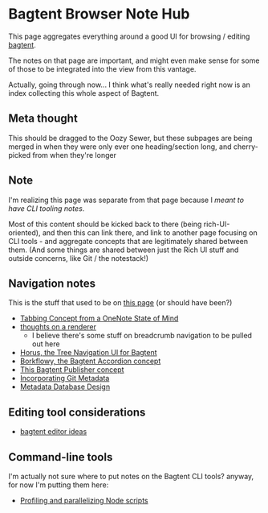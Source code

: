 # Bagtent Browser Note Hub

This page aggregates everything around a good UI for browsing / editing [bagtent](q80bh-jwx0p-rfbtm-09j3w-2vnr3).

The notes on that page are important, and might even make sense for some of those to be integrated into the view from this vantage.

Actually, going through now... I think what's really needed right now is an index collecting this whole aspect of Bagtent.

## Meta thought

This should be dragged to the Oozy Sewer, but these subpages are being merged in when they were only ever one heading/section long, and cherry-picked from when they're longer

## Note

I'm realizing this page was separate from that page because I *meant to have CLI tooling notes*.

Most of this content should be kicked back to there (being rich-UI-oriented), and then this can link there, and link to another page focusing on CLI tools - and aggregate concepts that are legitimately shared between them. (And some things are shared between just the Rich UI stuff and outside concerns, like Git / the notestack!)

## Navigation notes

This is the stuff that used to be on [this page](qw1p9-7vq47-cnayb-nzx01-vz6ca) (or should have been?)

- [Tabbing Concept from a OneNote State of Mind](bkbsz-bpx6j-as9kr-4k3ms-96emp)
- [thoughts on a renderer](9tx7h-9hxjp-mham1-d3125-fft4g)
  - I believe there's some stuff on breadcrumb navigation to be pulled out here
- [Horus, the Tree Navigation UI for Bagtent](gxwgq-215gn-40947-n0vv1-r8tr4)
- [Borkflowy, the Bagtent Accordion concept](n3ht7-s55td-078sn-zx3ny-z0b0q)
- [This Bagtent Publisher concept](gmq14-az5nx-wa9kj-9hm78-1t24g)
- [Incorporating Git Metadata](ag6jz-sx4hn-p08xd-fmmh5-zxw8g)
- [Metadata Database Design](pqjhc-jw5dw-0za66-1xx15-7br0r)

## Editing tool considerations

- [bagtent editor ideas](w744d-0ekjn-8k83g-937xd-vbez3)

## Command-line tools

I'm actually not sure where to put notes on the Bagtent CLI tools? anyway, for now I'm putting them here:

- [Profiling and parallelizing Node scripts](76kaf-n67bs-vxayb-s85yv-j0pms)
